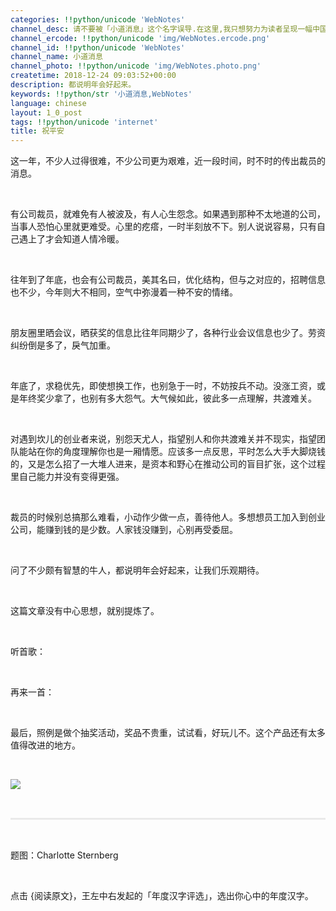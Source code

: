 ```yaml
---
categories: !!python/unicode 'WebNotes'
channel_desc: 请不要被「小道消息」这个名字误导.在这里,我只想努力为读者呈现一幅中国互联网的清明上河图.
channel_ercode: !!python/unicode 'img/WebNotes.ercode.png'
channel_id: !!python/unicode 'WebNotes'
channel_name: 小道消息
channel_photo: !!python/unicode 'img/WebNotes.photo.png'
createtime: 2018-12-24 09:03:52+00:00
description: 都说明年会好起来。
keywords: !!python/str '小道消息,WebNotes'
language: chinese
layout: 1_0_post
tags: !!python/unicode 'internet'
title: 祝平安
---
```

<div class="rich_media_content" id="js_content">
<p style="text-align: justify;">
         这一年，不少人过得很难，不少公司更为艰难，近一段时间，时不时的传出裁员的消息。
        </p>
<p>
<br/>
</p>
<p style="text-align: justify;">
         有公司裁员，就难免有人被波及，有人心生怨念。如果遇到那种不太地道的公司，当事人恐怕心里就更难受。心里的疙瘩，一时半刻放不下。别人说说容易，只有自己遇上了才会知道人情冷暖。
        </p>
<p>
<br/>
</p>
<p style="white-space: normal;text-align: justify;">
         往年到了年底，也会有公司裁员，美其名曰，优化结构，但与之对应的，招聘信息也不少，今年则大不相同，空气中弥漫着一种不安的情绪。
        </p>
<p>
<br/>
</p>
<p>
<span style="text-align: justify;">
          朋友圈里晒会议，晒获奖的信息比往年同期少了，各种行业会议信息也少了。劳资纠纷倒是多了，戾气加重。
         </span>
</p>
<p>
<span style="text-align: justify;">
<br/>
</span>
</p>
<p style="text-align: justify;">
         年底了，求稳优先，即使想换工作，也别急于一时，不妨按兵不动。没涨工资，或是年终奖少拿了，也别有多大怨气。大气候如此，彼此多一点理解，共渡难关。
        </p>
<p style="text-align: justify;">
<br/>
</p>
<p style="text-align: justify;">
         对遇到坎儿的创业者来说，别怨天尤人，指望别人和你共渡难关并不现实，指望团队能站在你的角度理解你也是一厢情愿。应该多一点反思，平时怎么大手大脚烧钱的，又是怎么招了一大堆人进来，是资本和野心在推动公司的盲目扩张，这个过程里自己能力并没有变得更强。
        </p>
<p>
<br/>
</p>
<p style="text-align: justify;">
         裁员的时候别总搞那么难看，小动作少做一点，善待他人。多想想员工加入到创业公司，能赚到钱的是少数。人家钱没赚到，心别再受委屈。
        </p>
<p>
<br/>
</p>
<p style="text-align: justify;">
         问了不少颇有智慧的牛人，都说明年会好起来，让我们乐观期待。
        </p>
<p style="text-align: justify;">
<br/>
</p>
<p style="text-align: justify;">
         这篇文章没有中心思想，就别提炼了。
        </p>
<p style="text-align: justify;">
<br/>
</p>
<p style="text-align: justify;">
         听首歌：
        </p>
<p style="text-align: justify;">
<qqmusic albumid="004cZ5eM2CFXdK" albumurl="https://y.gtimg.cn/music/photo_new/T002R68x68M000004cZ5eM2CFXdK.jpg" audiourl="http://isure.stream.qqmusic.qq.com/C200003rsmPW23bu5c.m4a?guid=2000001731&amp;vkey=62EDF2EF2191176632FB047FD491C82311B2E87618B4621E6898990586E672952DD9BCF6FB22CA060A2183E3CDD8FA1E60B125A8FB7761B5&amp;uin=&amp;fromtag=50" class="res_iframe qqmusic_iframe js_editor_qqmusic place_music_area" frameborder="0" jumpurlkey="" mid="003rsmPW23bu5c" music_name="Twenty Years" musicid="108782478" musictype="1" otherid="003rsmPW23bu5c" play_length="276" scrolling="no" singer="Placebo - Life's What You Make It" src="/cgi-bin/readtemplate?t=tmpl/qqmusic_tmpl&amp;singer=Placebo%20-%20Life%27s%20What%20You%20Make%20It&amp;music_name=Twenty%20Years&amp;albumurl=https%3A%2F%2Fy.gtimg.cn%2Fmusic%2Fphoto_new%2FT002R68x68M000004cZ5eM2CFXdK.jpg&amp;musictype=1">
</qqmusic>
</p>
<p style="text-align: justify;">
<br/>
</p>
<p style="text-align: justify;">
         再来一首：
        </p>
<p style="text-align: justify;">
<qqmusic albumid="002QiQR23gRkC5" albumurl="https://y.gtimg.cn/music/photo_new/T002R68x68M000002QiQR23gRkC5.jpg" audiourl="http://isure.stream.qqmusic.qq.com/C200004OL4WI2ddavi.m4a?guid=2000001731&amp;vkey=4F2FB5C13A50CF71BD7FCB0BDC04C8EAC39045DF58E85DB046339FC6AFD70B907365E194BF54CC12ADA23AF7E5F91BAD9A97F58DB1F145B2&amp;uin=&amp;fromtag=50" class="res_iframe qqmusic_iframe js_editor_qqmusic place_music_area" frameborder="0" jumpurlkey="" mid="003EGvp217KbDr" music_name="Bullet With Butterfly Wings" musicid="2560873" musictype="1" otherid="003EGvp217KbDr" play_length="256" scrolling="no" singer="Smashing Pumpkins - Greatest Hits" src="/cgi-bin/readtemplate?t=tmpl/qqmusic_tmpl&amp;singer=Smashing%20Pumpkins%20-%20Greatest%20Hits&amp;music_name=Bullet%20With%20Butterfly%20Wings&amp;albumurl=https%3A%2F%2Fy.gtimg.cn%2Fmusic%2Fphoto_new%2FT002R68x68M000002QiQR23gRkC5.jpg&amp;musictype=1">
</qqmusic>
</p>
<p>
<br/>
</p>
<p>
         最后，照例是做个抽奖活动，奖品不贵重，试试看，好玩儿不。这个产品还有太多值得改进的地方。
        </p>
<p>
<br/>
</p>
<p>
<a class="weapp_image_link" data-miniprogram-appid="wx01bb1ef166cd3f4e" data-miniprogram-nickname="抽奖助手" data-miniprogram-path="pages/lottery/pages/game?id=7ITzgxmp0vj" href="">
<img class="" data-ratio="1.7416666666666667" data-s="300,640" data-src="" data-type="png" data-w="1080" src="{{ '/img/ow5rEn8QGlHGaXXrwibsyyBSkibbC6C8uIaf7dlSnrlsHP2xZkibGEU5zO5JDccDZ8pLrO7yWud5lW5icll36N3RNw.png' | prepend: site.img | replace: '//','/' }}" style=""/>
</a>
</p>
<p style="white-space: normal;">
<br/>
</p>
<hr style="margin-top: 1em;margin-bottom: 1em;white-space: normal;max-width: 100%;font-family: Lato, Helvetica, Arial, freesans, clean, sans-serif;border-right-width: 0px;border-bottom-width: 0px;border-left-width: 0px;border-top-style: solid;border-top-color: rgb(234, 234, 234);height: 1px;color: rgb(51, 51, 51);font-size: 15px;box-sizing: border-box !important;word-wrap: break-word !important;"/>
<p style="white-space: normal;">
<br/>
</p>
<p>
         题图：Charlotte Sternberg
        </p>
<p>
<br/>
</p>
<p>
         点击 {阅读原文}，王左中右发起的「年度汉字评选」，选出你心中的年度汉字。
        </p>
</div>